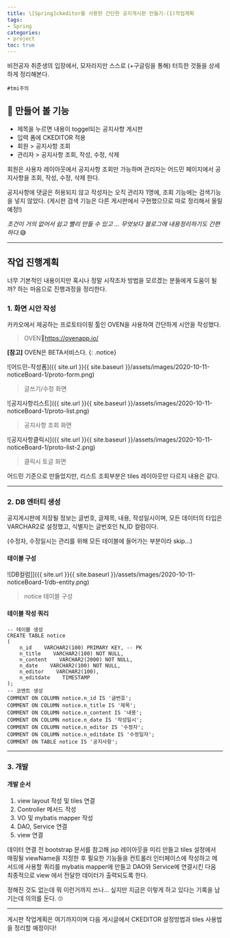```yaml
---
title: \[Spring]ckeditor를 사용한 간단한 공지게시판 만들기-(1)작업계획
tags:
- Spring
categories:
- project
toc: true
---
```


비전공자 취준생의 입장에서, 모자라지만 스스로 (+구글링을 통해) 터득한 것들을 상세하게 정리해본다.

`#tmi주의`


## 📝 만들어 볼 기능

- 제목을 누르면 내용이 toggel되는 공지사항 게시판
- 입력 폼에 CKEDITOR 적용
- 회원 > 공지사항 조회
- 관리자 > 공지사항 조회, 작성, 수정, 삭제

회원은 사용자 레이아웃에서 공지사항 조회만 가능하며
관리자는 어드민 페이지에서 공지사항을 조회, 작성, 수정, 삭제 한다.

공지사항에 댓글은 허용되지 않고 작성자는 오직 관리자 1명에, 조회 기능에는 검색기능을 넣지 않았다.
(게시판 검색 기능은 다른 게시판에서 구현했으므로 따로 정리해서 올릴 예정!)

*조건이 거의 없어서 쉽고 빨리 만들 수 있고 ... 무엇보다 블로그에 내용정리하기도 간편하다.*😅

- - -

## 작업 진행계획

너무 기본적인 내용이지만 혹시나 정말 시작조차 방법을 모르겠는 분들에게 도움이 될까? 하는 마음으로 진행과정을 정리한다.

### 1. 화면 시안 작성

카카오에서 제공하는 프로토타이핑 툴인 OVEN을 사용하여 간단하게 시안을 작성했다.

>OVEN🔗https://ovenapp.io/

**[참고]** OVEN은 BETA서비스다.
{: .notice}

![어드민-작성폼]({{ site.url }}{{ site.baseurl }}/assets/images/2020-10-11-noticeBoard-1/proto-form.png)
> 글쓰기/수정 화면

![공지사항리스트]({{ site.url }}{{ site.baseurl }}/assets/images/2020-10-11-noticeBoard-1/proto-list.png)
> 공지사항 조회 화면

![공지사항클릭시]({{ site.url }}{{ site.baseurl }}/assets/images/2020-10-11-noticeBoard-1/proto-list-2.png)
> 클릭시 토글 화면

어드민 기준으로 만들었지만, 리스트 조회부분은 tiles 레이아웃만 다르지 내용은 같다.

- - -

### 2. DB 엔터티 생성

공지게시판에 저장될 정보는 글번호, 글제목, 내용, 작성일시이며,
모든 데이터의 타입은 VARCHAR2로 설정했고, 식별자는 글번호인 N_ID 컬럼이다.

(수정자, 수정일시는 관리를 위해 모든 테이블에 들어가는 부분이라 skip...)

#### 테이블 구성

![DB컬럼]]({{ site.url }}{{ site.baseurl }}/assets/images/2020-10-11-noticeBoard-1/db-entity.png)
> notice 테이블 구성


#### 테이블 작성 쿼리

```
-- 테이블 생성
CREATE TABLE notice
(
    n_id    VARCHAR2(100) PRIMARY KEY, -- PK
    n_title    VARCHAR2(100) NOT NULL,
    n_content    VARCHAR2(2000) NOT NULL,
    n_date    VARCHAR2(100) NOT NULL,
    n_editor    VARCHAR2(100),
    n_editdate    TIMESTAMP
);
-- 코멘트 생성
COMMENT ON COLUMN notice.n_id IS '글번호';
COMMENT ON COLUMN notice.n_title IS '제목';
COMMENT ON COLUMN notice.n_content IS '내용';
COMMENT ON COLUMN notice.n_date IS '작성일시';
COMMENT ON COLUMN notice.n_editor IS '수정자';
COMMENT ON COLUMN notice.n_editdate IS '수정일자';
COMMENT ON TABLE notice IS '공지사항';
```

- - -

### 3. 개발

#### 개발 순서

1. view layout 작성 및 tiles 연결
2. Controller 메서드 작성
3. VO 및 mybatis mapper 작성
4. DAO, Service 연결
5. view 연결

데이터 연결 전 bootstrap 문서를 참고해 jsp 레이아웃을 미리 만들고 tiles 설정에서 매핑될 viewName을 지정한 후
필요한 기능들을 컨트롤러 인터페이스에 작성하고 메서드에 사용할 쿼리를 mybatis mapper에 만들고
DAO와 Service에 연결시킨 다음 최종적으로 view 에서 전달한 데이터가 출력되도록 한다.

정해진 것도 없는데 뭐 이런거까지 쓰나... 싶지만 지금은 이렇게 하고 있다는 기록을 남기는데 의의를 둔다. 🙄

- - -

게시판 작업계획은 여기까지이며 다음 게시글에서 CKEDITOR 설정방법과 tiles 사용법을 정리할 예정이다!
